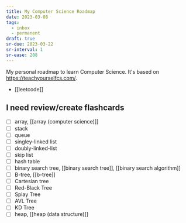 ```yaml
---
title: My Computer Science Roadmap
date: 2023-03-08
tags:
  - inbox
  - permanent
draft: true
sr-due: 2023-03-22
sr-interval: 1
sr-ease: 208
---
```


My personal roadmap to learn Computer Science. It's based on
https://teachyourselfcs.com/.

- [[leetcode]]

## I need review/create flashcards
- [ ] array, [[array (computer science)]]
- [ ] stack
- [ ] queue
- [ ] singley-linked list
- [ ] doubly-linked-list
- [ ] skip list
- [ ] hash table
- [ ] binary search tree, [[binary search tree]], [[binary search algorithm]]
- [ ] B-tree, [[b-tree]]
- [ ] Cartesian tree
- [ ] Red-Black Tree
- [ ] Splay Tree
- [ ] AVL Tree
- [ ] KD Tree
- [ ] heap, [[heap (data structure)]]
